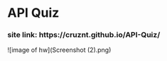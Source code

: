 # API Quiz
<h3>site link: https://cruznt.github.io/API-Quiz/</h3>
![image of hw](Screenshot (2).png)
